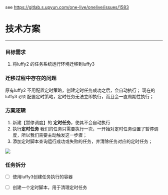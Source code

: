 see https://gitlab.s.upyun.com/one-live/onelive/issues/1583


# 技术方案
---
### 目标需求
1. 将luffy2 的任务系统运行环境迁移到luffy3

### 迁移过程中存在的问题
原有luffy2 不用配置定时策略，创建定时任务成功之后，会自动执行；
现在的luffy3 `必须` 配置定时策略，定时任务无法立即执行，而且会一直周期性执行；

### 方案逻辑

1. 新建【暂停调度】的 **定时任务**，使其不会自动执行
2. 执行**定时任务**
    我们的任务只需要执行一次，一开始对定时任务设置了暂停调度，所以我们需要主动触发这一步骤；
3. 添加定时脚本查询运行成功或失败的任务，并清除任务对应的定时任务；

[![](https://mermaid.ink/img/eyJjb2RlIjoic2VxdWVuY2VEaWFncmFtXG4gICAg5Lu75Yqh57O757ufLT4-bHVmZnkzOiDliJvlu7rlrprml7bku7vliqFcbiAgICDku7vliqHns7vnu58tPj5sdWZmeTM6IOiwg-eUqCDnq4vljbPop6blj5Eg5o6l5Y-jIOaJp-ihjOWumuaXtuS7u-WKoVxuICAgIGxvb3Ag5q-P5aSpXG4gICAgICAgIOWumuaXtuiEmuacrC0-Pmx1ZmZ5Mzog5p-l6K-i6L-Q6KGM5oiQ5Yqf5oiW5aSx6LSl55qE5Lu75Yqh77yM5bm25riF6Zmk5Lu75Yqh5a-55bqU55qE5a6a5pe25Lu75Yqh77ybXG4gICAgZW5kIiwibWVybWFpZCI6eyJ0aGVtZSI6ImRhcmsifSwidXBkYXRlRWRpdG9yIjpmYWxzZSwiYXV0b1N5bmMiOnRydWUsInVwZGF0ZURpYWdyYW0iOmZhbHNlfQ)](https://mermaid.live/edit/#eyJjb2RlIjoic2VxdWVuY2VEaWFncmFtXG4gICAg5Lu75Yqh57O757ufLT4-bHVmZnkzOiDliJvlu7rlrprml7bku7vliqFcbiAgICDku7vliqHns7vnu58tPj5sdWZmeTM6IOiwg-eUqCDnq4vljbPop6blj5Eg5o6l5Y-jIOaJp-ihjOWumuaXtuS7u-WKoVxuICAgIGxvb3Ag5q-P5aSpXG4gICAgICAgIOWumuaXtuiEmuacrC0-Pmx1ZmZ5Mzog5p-l6K-i6L-Q6KGM5oiQ5Yqf5oiW5aSx6LSl55qE5Lu75Yqh77yM5bm25riF6Zmk5Lu75Yqh5a-55bqU55qE5a6a5pe25Lu75Yqh77ybXG4gICAgZW5kIiwibWVybWFpZCI6IntcbiAgXCJ0aGVtZVwiOiBcImRhcmtcIlxufSIsInVwZGF0ZUVkaXRvciI6ZmFsc2UsImF1dG9TeW5jIjp0cnVlLCJ1cGRhdGVEaWFncmFtIjpmYWxzZX0)


### 任务拆分

- [ ] 使用luffy3创建任务执行的容器
- [ ] 创建一个定时脚本，用于清理定时任务


<!-- 写清楚定时 -->
